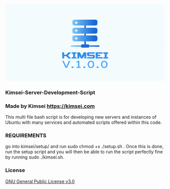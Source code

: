 ![KimseiV1.0.0.PNG](KimseiV1.0.0.PNG)
### Kimsei-Server-Development-Script ###


### Made by Kimsei https://kimsei.com ###


This multi file bash script is for developing new servers and instances of 
Ubuntu with many services and automated scripts offered within this code.


### REQUIREMENTS ###
go into kimsei/setup/ and run sudo chmod +x ./setup.sh . Once this is done, run the setup script and you will then be able to run the script perfectly fine by running sudo ./kimsei.sh.

### License ###
[GNU General Public License v3.0](LICENSE.txt)
